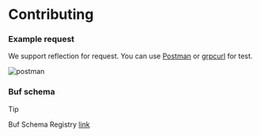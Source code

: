 # Contributing

### Example request

We support reflection for request. You can use [Postman](https://www.postman.com/) or [grpcurl](https://github.com/fullstorydev/grpcurl) for test.

![postman](https://blog.postman.com/wp-content/uploads/2022/01/grpc-author-msg.gif)

### Buf schema

> [!TIP]
> Buf Schema Registry [link](https://buf.build/shortlink-org/shortlink-lint-lint)
